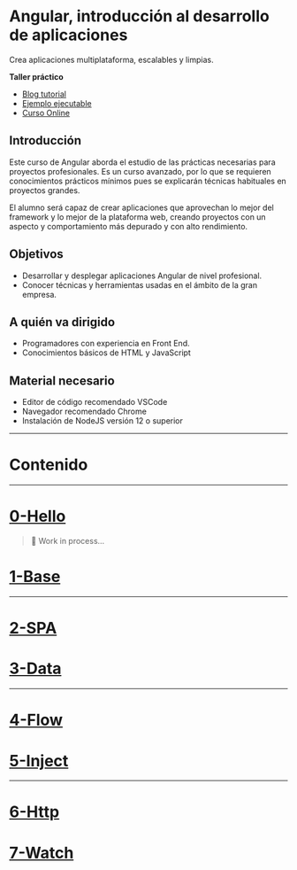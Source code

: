 Angular, introducción al desarrollo de aplicaciones
===================================================
Crea aplicaciones multiplataforma, escalables y limpias.

**Taller práctico**

- [Blog tutorial](https://academia-binaria.com/hola-angular-cli/)
- [Ejemplo ejecutable](https://academiabinaria.github.io/angular-basic/)
- [Curso Online](https://www.trainingit.es/curso-angular-basico/?promo=angular.builders)

Introducción
-------------------------------------------
Este curso de Angular aborda el estudio de las prácticas necesarias para proyectos profesionales. Es un curso avanzado, por lo que se requieren conocimientos prácticos mínimos pues se explicarán técnicas habituales en proyectos grandes.

El alumno será capaz de crear aplicaciones que aprovechan lo mejor del framework y lo mejor de la plataforma web, creando proyectos con un aspecto y comportamiento más depurado y con alto rendimiento.

Objetivos
-------------------------------------------
- Desarrollar y desplegar aplicaciones Angular de nivel profesional.
- Conocer técnicas y herramientas usadas en el ámbito de la gran empresa.

A quién va dirigido
-------------------------------------------
- Programadores con experiencia en Front End.
- Conocimientos básicos de HTML y JavaScript

Material necesario
-------------------------------------------
- Editor de código recomendado VSCode
- Navegador recomendado Chrome
- Instalación de NodeJS versión 12 o superior

---

# Contenido

---

# [0-Hello](https://github.com/AcademiaBinaria/angular-basic/blob/master/docs/0-hello.md)

> 🚧 Work in process...

# [1-Base](https://github.com/AcademiaBinaria/angular-basic/blob/master/docs/1-base.html)

---

# [2-SPA](https://github.com/AcademiaBinaria/angular-basic/blob/master/docs/2-spa.html)

# [3-Data](https://github.com/AcademiaBinaria/angular-basic/blob/master/docs/3-data.html)

---

# [4-Flow](https://github.com/AcademiaBinaria/angular-basic/blob/master/docs/4-flow.html)

# [5-Inject](https://github.com/AcademiaBinaria/angular-basic/blob/master/docs/5-inject.html)

---

# [6-Http](https://github.com/AcademiaBinaria/angular-basic/blob/master/docs/6-http.html)

# [7-Watch](https://github.com/AcademiaBinaria/angular-basic/blob/master/docs/7-watch.html)



